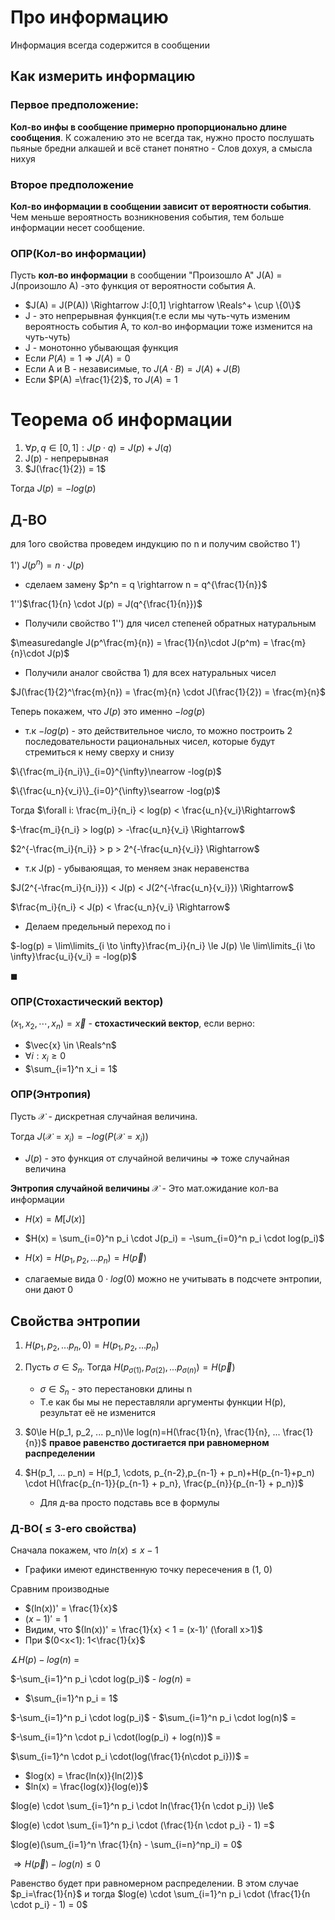 # Про информацию

Информация всегда содержится в сообщении

## Как измерить информацию

### Первое предположение:

**Кол-во инфы в сообщение примерно пропорционально длине сообщения**. К сожалению это не всегда так, нужно просто послушать пьяные бредни алкашей и всё станет понятно - Слов дохуя, а смысла нихуя

### Второе предположение

**Кол-во информации в сообщении зависит от вероятности события**. Чем меньше вероятность возникновения события, тем больше информации несет сообщение. 

### ОПР(Кол-во информации)
Пусть **кол-во информации** в сообщении "Произошло A" J(A) = J(произошло A) -это функция от вероятности события A.

* $J(A) = J(P(A)) \Rightarrow J:[0,1] \rightarrow \Reals^+ \cup \{0\}$
* J - это непрерывная функция(т.е если мы чуть-чуть изменим вероятность события A, то кол-во информации тоже изменится на чуть-чуть)
* J - монотонно убывающая функция
* Если $P(A) = 1 \Rightarrow J(A)=0$
* Если A и B - независимые, то $J(A \cdot B) = J(A) + J(B)$
* Если $P(A) =\frac{1}{2}$, то $J(A)=1$ 

# Теорема об информации

1. $\forall p,q \in [0,1]: J(p\cdot q) = J(p)+J(q)$
2. J(p) - непрерывная
3. $J(\frac{1}{2}) = 1$

Тогда $J(p) = -log(p)$

## Д-ВО
для 1ого свойства проведем индукцию по n и получим свойство 1')   

1') $J(p^n) = n\cdot J(p)$

* сделаем замену $p^n = q \rightarrow n = q^{\frac{1}{n}}$

1'')$\frac{1}{n} \cdot J(p) = J(q^{\frac{1}{n}})$ 

* Получили свойство 1'') для чисел степеней обратных натуральным

$\measuredangle J(p^\frac{m}{n}) = \frac{1}{n}\cdot J(p^m) = \frac{m}{n}\cdot J(p)$

* Получили аналог свойства 1) для всех натуральных чисел

$J(\frac{1}{2}^\frac{m}{n}) =  \frac{m}{n} \cdot J(\frac{1}{2}) = \frac{m}{n}$

Теперь покажем, что $J(p)$ это именно $-log(p)$

* т.к $-log(p)$ - это действительное число, то можно построить 2 последовательности рациональных чисел, которые будут стремиться к нему сверху и снизу

$\{\frac{m_i}{n_i}\}_{i=0}^{\infty}\nearrow -log(p)$


$\{\frac{u_n}{v_i}\}_{i=0}^{\infty}\searrow -log(p)$

Тогда $\forall i: \frac{m_i}{n_i} < log(p) < \frac{u_n}{v_i}\Rightarrow$ 

$-\frac{m_i}{n_i} > log(p) > -\frac{u_n}{v_i} \Rightarrow$

$2^{-\frac{m_i}{n_i}} > p > 2^{-\frac{u_n}{v_i}} \Rightarrow$

* т.к J(p) - убываюящая, то меняем знак неравенства

$J(2^{-\frac{m_i}{n_i}}) < J(p) < J(2^{-\frac{u_n}{v_i}}) \Rightarrow$


$\frac{m_i}{n_i} < J(p) < \frac{u_n}{v_i} \Rightarrow$

* Делаем предельный переход по i

$-log(p) = \lim\limits_{i \to \infty}\frac{m_i}{n_i} \le J(p) \le \lim\limits_{i \to \infty}\frac{u_i}{v_i} = -log(p)$

$\blacksquare$

### ОПР(Стохастический вектор)

$(x_1, x_2, \cdots, x_n) = \vec{x}$ - **стохастический вектор**, если верно:
* $\vec{x} \in \Reals^n$
* $\forall i: x_i \ge 0$
* $\sum_{i=1}^n x_i = 1$

### ОПР(Энтропия)

Пусть $\mathcal{X}$ - дискретная случайная величина. 

Тогда $J(\mathcal{X} = x_i) = -log(P(\mathcal{X} = x_i))$

* $J(p)$ - это функция от случайной величины $\Rightarrow$ тоже случайная величина

**Энтропия случайной величины** $\mathcal{X}$ - Это мат.ожидание кол-ва информации

* $H(x) = M[J(x)]$ 

* $H(x) = \sum_{i=0}^n p_i \cdot J(p_i) = -\sum_{i=0}^n p_i \cdot log(p_i)$

* $H(x) = H(p_1, p_2, ... p_n) = H(\vec{p})$

* слагаемые вида $0\cdot log(0)$ можно не учитывать в подсчете энтропии, они дают 0


## Cвойства энтропии
1. $H(p_1, p_2, ... p_n, 0) =  H(p_1, p_2, ... p_n)$

2. Пусть $\sigma \in S_n$. Тогда $H(p_{\sigma(1)}, p_{\sigma(2)}, ... p_{\sigma(n)}) = H(\vec{p})$
   * $\sigma \in S_n$ - это перестановки длины n
   * Т.е как бы мы не переставляли аргументы функции H(p), результат её не изменится
3. $0\le H(p_1, p_2, ... p_n)\le log(n)=H(\frac{1}{n}, \frac{1}{n}, ... \frac{1}{n})$ **правое равенство достигается при равномерном распределении**

4. $H(p_1, ... p_n) = H(p_1, \cdots, p_{n-2},p_{n-1} + p_n)+H(p_{n-1}+p_n) \cdot H(\frac{p_{n-1}}{p_{n-1} + p_n}, \frac{p_{n}}{p_{n-1} + p_n})$
   * Для д-ва просто подставь все в формулы

### Д-ВО( $\le$ 3-его свойства)
Сначала покажем, что $ln(x) \le x-1$

* Графики имеют единственную точку пересечения в (1, 0)

Сравним производные
* $(ln(x))' = \frac{1}{x}$
* $(x-1)' = 1$
* Видим, что $(ln(x))' = \frac{1}{x} < 1 = (x-1)' (\forall x>1)$
* При $(0<x<1): 1<\frac{1}{x}$

$\measuredangle H(p)-log(n)$ =

$-\sum_{i=1}^n p_i \cdot log(p_i)$ - $log(n)$ = 

* $\sum_{i=1}^n p_i = 1$

$-\sum_{i=1}^n p_i \cdot log(p_i)$ - $\sum_{i=1}^n p_i \cdot log(n)$ = 

$-\sum_{i=1}^n \cdot p_i \cdot(log(p_i) + log(n))$ =

$\sum_{i=1}^n \cdot p_i \cdot(log(\frac{1}{n\cdot p_i}))$ =

* $log(x) = \frac{ln(x)}{ln(2)}$
* $ln(x) = \frac{log(x)}{log(e)}$

$log(e) \cdot \sum_{i=1}^n p_i \cdot ln(\frac{1}{n \cdot p_i}) \le$

$log(e) \cdot \sum_{i=1}^n p_i \cdot (\frac{1}{n \cdot p_i} - 1) =$
  
$log(e)(\sum_{i=1}^n \frac{1}{n} - \sum_{i=n}^np_i) = 0$

$\Rightarrow H(\vec{p}) - log(n) \le 0$

Равенство будет при равномерном распределении. В этом случае $p_i=\frac{1}{n}$ и тогда $log(e) \cdot \sum_{i=1}^n p_i \cdot (\frac{1}{n \cdot p_i} - 1) = 0$